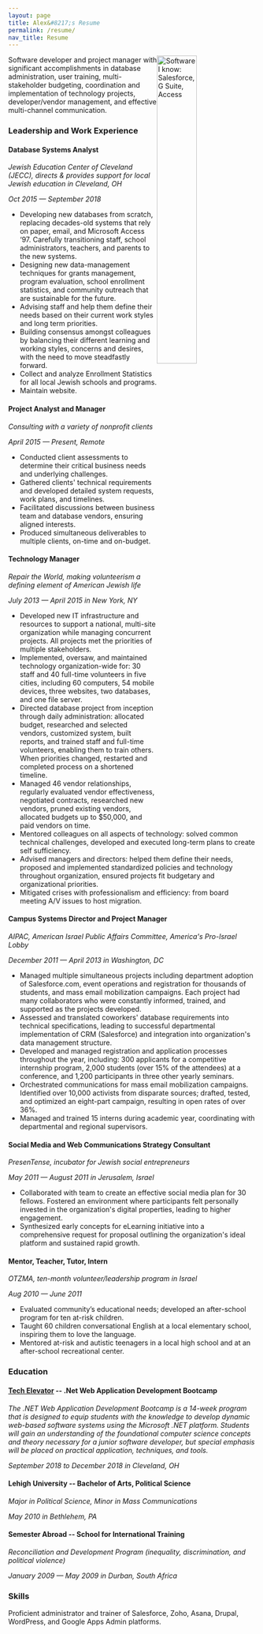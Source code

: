 ```yaml
---
layout: page
title: Alex&#8217;s Resume
permalink: /resume/
nav_title: Resume
---
```


<img style="float:right;" src="./software-logos.png" width="40%" height="auto" title="Software I know: Salesforce, G Suite, Access" alt="Software I know: Salesforce, G Suite, Access" />

Software developer and project manager with significant accomplishments in database administration, user training, multi-stakeholder budgeting, coordination and implementation of technology projects, developer/vendor management, and effective multi-channel communication.

### Leadership and Work Experience


#### Database Systems Analyst

*Jewish Education Center of Cleveland (JECC), directs & provides support for local Jewish education in Cleveland, OH*

*Oct 2015 — September 2018*

- Developing new databases from scratch, replacing decades-old systems that rely on paper, email, and Microsoft Access &lsquo;97. Carefully transitioning staff, school administrators, teachers, and parents to the new systems.
- Designing new data-management techniques for grants management, program evaluation, school enrollment statistics, and community outreach that are sustainable for the future.
- Advising staff and help them define their needs based on their current work styles and long term priorities.
- Building consensus amongst colleagues by balancing their different learning and working styles, concerns and desires, with the need to move steadfastly forward. 
- Collect and analyze Enrollment Statistics for all local Jewish schools and programs.
- Maintain website.

#### Project Analyst and Manager
*Consulting with a variety of nonprofit clients*

*April 2015 — Present, Remote*

- Conducted client assessments to determine their critical business needs and underlying challenges.
- Gathered clients&apos; technical requirements and developed detailed system requests, work plans, and timelines.
- Facilitated discussions between business team and database vendors, ensuring aligned interests.
- Produced simultaneous deliverables to multiple clients, on-time and on-budget.

#### Technology Manager

*Repair the World, making volunteerism a defining element of American Jewish life*

*July 2013 — April 2015 in New York, NY*

- Developed new IT infrastructure and resources to support a national, multi-site organization while managing concurrent projects. All projects met the priorities of multiple stakeholders.
- Implemented, oversaw, and maintained technology organization-wide for: 30 staff and 40 full-time volunteers in five cities, including 60 computers, 54 mobile devices, three websites, two databases, and one file server.
- Directed database project from inception through daily administration: allocated budget, researched and selected vendors, customized system, built reports, and trained staff and full-time volunteers, enabling them to train others. When priorities changed, restarted and completed process on a shortened timeline.
- Managed 46 vendor relationships, regularly evaluated vendor effectiveness, negotiated contracts, researched new vendors, pruned existing vendors, allocated budgets up to $50,000, and paid vendors on time.
- Mentored colleagues on all aspects of technology: solved common technical challenges, developed and executed long-term plans to create self sufficiency.
- Advised managers and directors: helped them define their needs, proposed and implemented standardized policies and technology throughout organization, ensured projects fit budgetary and organizational priorities.
- Mitigated crises with professionalism and efficiency: from board meeting A/V issues to host migration.


#### Campus Systems Director and Project Manager

*AIPAC, American Israel Public Affairs Committee, America&apos;s Pro-Israel Lobby*

*December 2011 — April 2013 in Washington, DC*

- Managed multiple simultaneous projects including department adoption of Salesforce.com, event operations and registration for thousands of students, and mass email mobilization campaigns. Each project had many collaborators who were constantly informed, trained, and supported as the projects developed.
- Assessed and translated coworkers&apos; database requirements into technical specifications, leading to successful departmental implementation of CRM (Salesforce) and integration into organization&apos;s data management structure.
- Developed and managed registration and application processes throughout the year, including: 300 applicants for a competitive internship program, 2,000 students (over 15% of the attendees) at a conference, and 1,200 participants in three other yearly seminars.
- Orchestrated communications for mass email mobilization campaigns. Identified over 10,000 activists from disparate sources; drafted, tested, and optimized an eight-part campaign, resulting in open rates of over 36%.
- Managed and trained 15 interns during academic year, coordinating with departmental and regional supervisors.


#### Social Media and Web Communications Strategy Consultant

*PresenTense, incubator for Jewish social entrepreneurs*

*May 2011 — August 2011 in Jerusalem, Israel*

- Collaborated with team to create an effective social media plan for 30 fellows. Fostered an environment where participants felt personally invested in the organization&apos;s digital properties, leading to higher engagement.
- Synthesized early concepts for eLearning initiative into a comprehensive request for proposal outlining the organization&apos;s ideal platform and sustained rapid growth.

#### Mentor, Teacher, Tutor, Intern

*OTZMA, ten-month volunteer/leadership program in Israel*

*Aug 2010 — June 2011*

- Evaluated community&rsquo;s educational needs; developed an after-school program for ten at-risk children.
- Taught 60 children conversational English at a local elementary school, inspiring them to love the language.
- Mentored at-risk and autistic teenagers in a local high school and at an after-school recreational center.


### Education

#### [Tech Elevator](https://www.techelevator.com/) -- .Net Web Application Development Bootcamp

*The .NET Web Application Development Bootcamp is a 14-week program that is designed to equip students with the knowledge to develop dynamic web-based software systems using the Microsoft .NET platform. Students will gain an understanding of the foundational computer science concepts and theory necessary for a junior software developer, but special emphasis will be placed on practical application, techniques, and tools.*

*September 2018 to December 2018 in  Cleveland, OH*

#### Lehigh University -- Bachelor of Arts, Political Science

*Major in Political Science, Minor in Mass Communications*

*May 2010 in  Bethlehem, PA*

#### Semester Abroad -- School for International Training

*Reconciliation and Development Program (inequality, discrimination, and political violence)*

*January 2009 — May 2009 in Durban, South Africa*

### Skills

Proficient administrator and trainer of Salesforce, Zoho, Asana, Drupal, WordPress, and Google Apps Admin platforms.
